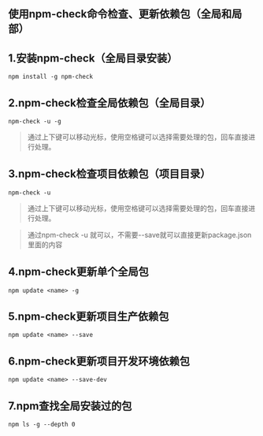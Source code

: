 
## 使用npm-check命令检查、更新依赖包（全局和局部）

## 1.安装npm-check（全局目录安装）
`npm install -g npm-check`

## 2.npm-check检查全局依赖包（全局目录）
`npm-check -u -g`

> 通过上下键可以移动光标，使用空格键可以选择需要处理的包，回车直接进行处理。
>
## 3.npm-check检查项目依赖包（项目目录）
`npm-check -u`
> 通过上下键可以移动光标，使用空格键可以选择需要处理的包，回车直接进行处理。

> 通过npm-check -u 就可以，不需要--save就可以直接更新package.json里面的内容

## 4.npm-check更新单个全局包
`npm update <name> -g`

## 5.npm-check更新项目生产依赖包
`npm update <name> --save`

## 6.npm-check更新项目开发环境依赖包
`npm update <name> --save-dev`

## 7.npm查找全局安装过的包
`npm ls -g --depth 0`
